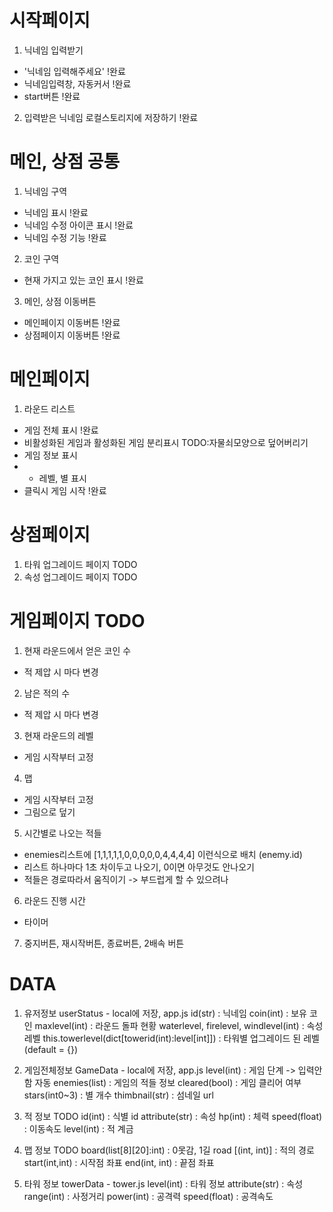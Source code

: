 # 시작페이지
1. 닉네임 입력받기
- '닉네임 입력해주세요' !완료
- 닉네임입력창, 자동커서 !완료
- start버튼 !완료

2. 입력받은 닉네임 로컬스토리지에 저장하기 !완료

# 메인, 상점 공통
1. 닉네임 구역
- 닉네임 표시 !완료
- 닉네임 수정 아이콘 표시 !완료
- 닉네임 수정 기능 !완료
2. 코인 구역
- 현재 가지고 있는 코인 표시 !완료
3. 메인, 상점 이동버튼
- 메인페이지 이동버튼 !완료
- 상점페이지 이동버튼 !완료

# 메인페이지
1. 라운드 리스트
- 게임 전체 표시 !완료
- 비활성화된 게임과 활성화된 게임 분리표시  TODO:자물쇠모양으로 덮어버리기
- 게임 정보 표시
- - 레벨, 별 표시
- 클릭시 게임 시작 !완료

# 상점페이지
1. 타워 업그레이드 페이지   TODO
2. 속성 업그레이드 페이지   TODO

# 게임페이지    TODO
1. 현재 라운드에서 얻은 코인 수
- 적 제압 시 마다 변경
2. 남은 적의 수
- 적 제압 시 마다 변경
3. 현재 라운드의 레벨
- 게임 시작부터 고정
4. 맵
- 게임 시작부터 고정
- 그림으로 덮기
5. 시간별로 나오는 적들
- enemies리스트에 [1,1,1,1,1,0,0,0,0,0,4,4,4,4] 이런식으로 배치 (enemy.id)
- 리스트 하나마다 1초 차이두고 나오기, 0이면 아무것도 안나오기
- 적들은 경로따라서 움직이기 -> 부드럽게 할 수 있으려나
6. 라운드 진행 시간
- 타이머
7. 중지버튼, 재시작버튼, 종료버튼, 2배속 버튼


# DATA
1. 유저정보 userStatus - local에 저장, app.js
id(str) : 닉네임
coin(int) : 보유 코인
maxlevel(int) : 라운드 돌파 현황
waterlevel, firelevel, windlevel(int) : 속성레벨
this.towerlevel(dict[towerid(int):level[int]]) : 타워별 업그레이드 된 레벨 (default = {})

2. 게임전체정보 GameData - local에 저장, app.js
level(int) : 게임 단계 -> 입력안함 자동
enemies(list) : 게임의 적들 정보
cleared(bool) : 게임 클리어 여부
stars(int0~3) : 별 개수
thimbnail(str) : 섬네일 url

3. 적 정보  TODO
id(int) : 식별 id
attribute(str) : 속성
hp(int) : 체력
speed(float) : 이동속도
level(int) : 적 계금

4. 맵 정보  TODO
board(list[8][20]:int) : 0못감, 1길
road [(int, int)] : 적의 경로
start(int,int) : 시작점 좌표
end(int, int) : 끝점 좌표

5. 타워 정보 towerData - tower.js
level(int) : 타워 정보
attribute(str) : 속성
range(int) : 사정거리
power(int) : 공격력
speed(float) : 공격속도